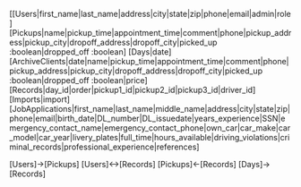 [[Users|first_name|last_name|address|city|state|zip|phone|email|admin|role]
[Pickups|name|pickup_time|appointment_time|comment|phone|pickup_address|pickup_city|dropoff_address|dropoff_city|picked_up :boolean|dropped_off :boolean]
[Days|date]
[ArchiveClients|date|name|pickup_time|appointment_time|comment|phone|pickup_address|pickup_city|dropoff_address|dropoff_city|picked_up :boolean|dropped_off :boolean|price]
[Records|day_id|order|pickup1_id|pickup2_id|pickup3_id|driver_id]
[Imports|import]
[JobApplications|first_name|last_name|middle_name|address|city|state|zip|phone|email|birth_date|DL_number|DL_issuedate|years_experience|SSN|emergency_contact_name|emergency_contact_phone|own_car|car_make|car_model|car_year|livery_plates|full_time|hours_available|driving_violations|criminal_records|professional_experience|references]

[Users]->[Pickups]
[Users]<->[Records]
[Pickups]<-[Records]
[Days]->[Records]
